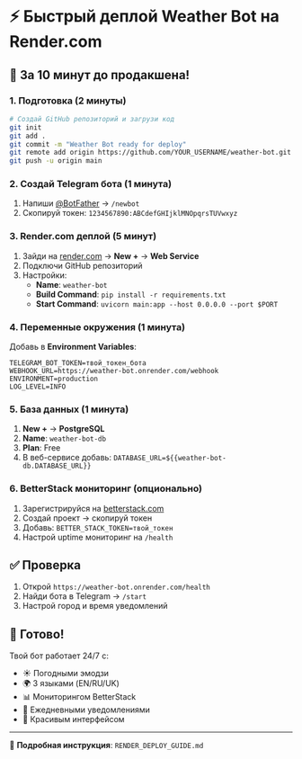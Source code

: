 # ⚡ Быстрый деплой Weather Bot на Render.com

## 🚀 За 10 минут до продакшена!

### 1. Подготовка (2 минуты)
```bash
# Создай GitHub репозиторий и загрузи код
git init
git add .
git commit -m "Weather Bot ready for deploy"
git remote add origin https://github.com/YOUR_USERNAME/weather-bot.git
git push -u origin main
```

### 2. Создай Telegram бота (1 минута)
1. Напиши [@BotFather](https://t.me/botfather) → `/newbot`
2. Скопируй токен: `1234567890:ABCdefGHIjklMNOpqrsTUVwxyz`

### 3. Render.com деплой (5 минут)
1. Зайди на [render.com](https://render.com) → **New +** → **Web Service**
2. Подключи GitHub репозиторий
3. Настройки:
   - **Name**: `weather-bot`
   - **Build Command**: `pip install -r requirements.txt`
   - **Start Command**: `uvicorn main:app --host 0.0.0.0 --port $PORT`

### 4. Переменные окружения (1 минута)
Добавь в **Environment Variables**:
```
TELEGRAM_BOT_TOKEN=твой_токен_бота
WEBHOOK_URL=https://weather-bot.onrender.com/webhook
ENVIRONMENT=production
LOG_LEVEL=INFO
```

### 5. База данных (1 минута)
1. **New +** → **PostgreSQL**
2. **Name**: `weather-bot-db`
3. **Plan**: Free
4. В веб-сервисе добавь: `DATABASE_URL=${{weather-bot-db.DATABASE_URL}}`

### 6. BetterStack мониторинг (опционально)
1. Зарегистрируйся на [betterstack.com](https://betterstack.com)
2. Создай проект → скопируй токен
3. Добавь: `BETTER_STACK_TOKEN=твой_токен`
4. Настрой uptime мониторинг на `/health`

## ✅ Проверка
1. Открой `https://weather-bot.onrender.com/health`
2. Найди бота в Telegram → `/start`
3. Настрой город и время уведомлений

## 🎯 Готово!
Твой бот работает 24/7 с:
- ☀️ Погодными эмодзи
- 🌍 3 языками (EN/RU/UK)
- 📊 Мониторингом BetterStack
- 🔔 Ежедневными уведомлениями
- 📱 Красивым интерфейсом

---
📖 **Подробная инструкция**: `RENDER_DEPLOY_GUIDE.md`
